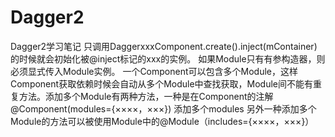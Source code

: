 # Dagger2
Dagger2学习笔记
只调用DaggerxxxComponent.create().inject(mContainer)的时候就会初始化被@inject标记的xxx的实例。
如果Module只有有参构造器，则必须显式传入Module实例。
一个Component可以包含多个Module，这样Component获取依赖时候会自动从多个Module中查找获取，Module间不能有重复方法。添加多个Module有两种方法，一种是在Component的注解@Component(modules={××××，×××}) 添加多个modules
另外一种添加多个Module的方法可以被使用Module中的@Module（includes={××××，×××}）
